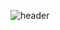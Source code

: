 ![header](https://capsule-render.vercel.app/api?type=transparent&color=#6200EE&height=300&section=header&text=ajrfyd%20render&fontSize=90)
